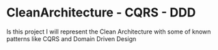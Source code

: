 # CleanArchitecture - CQRS - DDD
Is this project I will represent the Clean Architecture with some of known patterns like CQRS and Domain Driven Design
